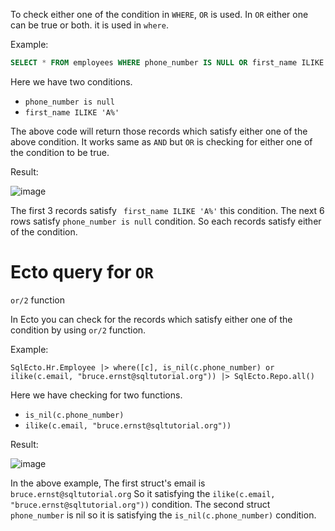 To check either one of the condition in `WHERE`, `OR` is used. In `OR` either one can be true or both. it is used in `where`.

Example:

``` SQL
SELECT * FROM employees WHERE phone_number IS NULL OR first_name ILIKE 'A%';
```

Here we have two conditions. 

- `phone_number is null`
- `first_name ILIKE 'A%'`

The above code will return those records which satisfy either one of the above condition. It works same as `AND` but `OR` is checking for either one of the condition to be true.

Result:

![image](https://github.com/sangeethailango/SQL-Ecto-writings/assets/78719077/c2583353-3097-4d8d-a936-9262d73ff2dd)

The first 3 records satisfy ` first_name ILIKE 'A%'` this condition. The next 6 rows satisfy `phone_number is null` condition.  So each records satisfy either of the condition.

# Ecto query for  `OR`

`or/2` function

In Ecto you can check for the records which satisfy either one of the condition by using `or/2` function.

Example:

``` Ecto.Query
SqlEcto.Hr.Employee |> where([c], is_nil(c.phone_number) or ilike(c.email, "bruce.ernst@sqltutorial.org")) |> SqlEcto.Repo.all()
```

Here we have checking for two functions.

- `is_nil(c.phone_number)` 
- `ilike(c.email, "bruce.ernst@sqltutorial.org"))`

Result:

![image](https://github.com/sangeethailango/SQL-Ecto-writings/assets/78719077/6a64fd0b-2ca1-4ef2-ab38-22a2710d46d4)

In the above example, The first struct's email is  `bruce.ernst@sqltutorial.org` So it satisfying the `ilike(c.email, "bruce.ernst@sqltutorial.org"))` condition.
The second struct `phone_number` is nil so it is satisfying the `is_nil(c.phone_number)`  condition.

